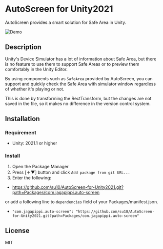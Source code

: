 # AutoScreen for Unity2021

AutoScreen provides a smart solution for Safe Area in Unity.

![Demo](https://user-images.githubusercontent.com/47236995/129486823-d767ad45-5f12-4799-a747-820441f437ff.gif)

## Description

Unity's Device Simulator has a lot of information about Safe Area, but there is no feature to use them to support Safe Areas or to preview them comfortably in the Unity Editor.

By using components such as `SafeArea` provided by AutoScreen, you can support and quickly check the Safe Area with simulator window regardless of whether it's playing or not.

This is done by transforming the RectTransform, but the changes are not saved in the file, so it makes no difference in the version control system.

## Installation

### Requirement

* Unity: 2021.1 or higher

### Install

1. Open the Package Manager
1. Press \[＋▼\] button and click `Add package from git URL...`
1. Enter the following:
  * https://github.com/su10/AutoScreen-for-Unity2021.git?path=Packages/com.jagapippi.auto-screen

or add a following line to `dependencies` field of your Packages/manifest.json.

* `"com.jagapippi.auto-screen": "https://github.com/su10/AutoScreen-for-Unity2021.git?path=Packages/com.jagapippi.auto-screen"`

## License
MIT
